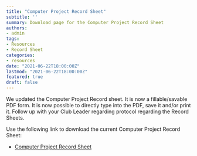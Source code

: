 ```yaml
---
title: "Computer Project Record Sheet"
subtitle: ''
summary: Download page for the Computer Project Record Sheet
authors:
- admin
tags:
- Resources
- Record Sheet
categories:
- resources
date: "2021-06-22T18:00:00Z"
lastmod: "2021-06-22T18:00:00Z"
featured: true
draft: false
---
```


We updated the Computer Project Record sheet. It is now a fillable/savable PDF form. It is now possible to directly type into the PDF, save it and/or print it. Follow up with your Club Leader regarding protocol regarding the Record Sheets.

Use the following link to download the current Computer Project Record Sheet:

* [Computer Project Record Sheet](Computer%20Project%20Record%20Sheet.pdf)
